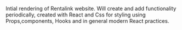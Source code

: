 
Intial rendering of Rentalink website. Will create and add functionality periodically, created
with React and Css for styling using Props,components, Hooks and in general modern React practices.

